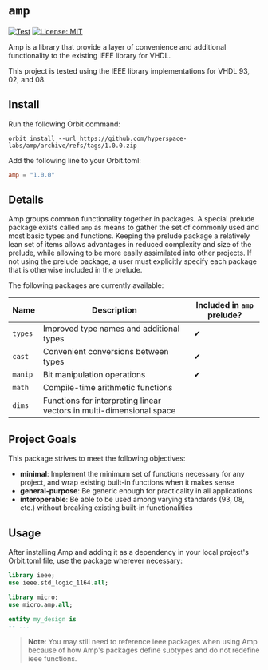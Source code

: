 # `amp`

[![Test](https://github.com/hyperspace-labs/amp/actions/workflows/test.yml/badge.svg)](https://github.com/hyperspace-labs/amp/actions/workflows/test.yml) [![License: MIT](https://img.shields.io/badge/License-MIT-yellow.svg)](https://opensource.org/licenses/MIT)

Amp is a library that provide a layer of convenience and additional functionality to the existing IEEE library for VHDL.

This project is tested using the IEEE library implementations for VHDL 93, 02, and 08.

## Install

Run the following Orbit command:
```
orbit install --url https://github.com/hyperspace-labs/amp/archive/refs/tags/1.0.0.zip
```

Add the following line to your Orbit.toml:
``` toml
amp = "1.0.0"
```

## Details

Amp groups common functionality together in packages. A special prelude package exists called `amp` as means to gather the set of commonly used and most basic types and functions. Keeping the prelude package a relatively lean set of items allows advantages in reduced complexity and size of the prelude, while allowing to be more easily assimilated into other projects. If not using the prelude package, a user must explicitly specify each package that is otherwise included in the prelude.

The following packages are currently available:

Name | Description | Included in `amp` prelude?
-- | -- | --
`types` | Improved type names and additional types | ✔ 
`cast` | Convenient conversions between types | ✔ 
`manip` | Bit manipulation operations | ✔ 
`math` | Compile-time arithmetic functions |
`dims` | Functions for interpreting linear vectors in multi-dimensional space | 

## Project Goals

This package strives to meet the following objectives:
- __minimal__: Implement the minimum set of functions necessary for any project, and wrap existing built-in functions when it makes sense
- __general-purpose__: Be generic enough for practicality in all applications
- __interoperable__: Be able to be used among varying standards (93, 08, etc.) without breaking existing built-in functionalities


## Usage

After installing Amp and adding it as a dependency in your local project's Orbit.toml file, use the package wherever necessary:

``` vhdl
library ieee;
use ieee.std_logic_1164.all;

library micro;
use micro.amp.all;

entity my_design is
-- ...
```

> __Note__: You may still need to reference ieee packages when using Amp because of how Amp's packages define subtypes and do not redefine ieee functions.